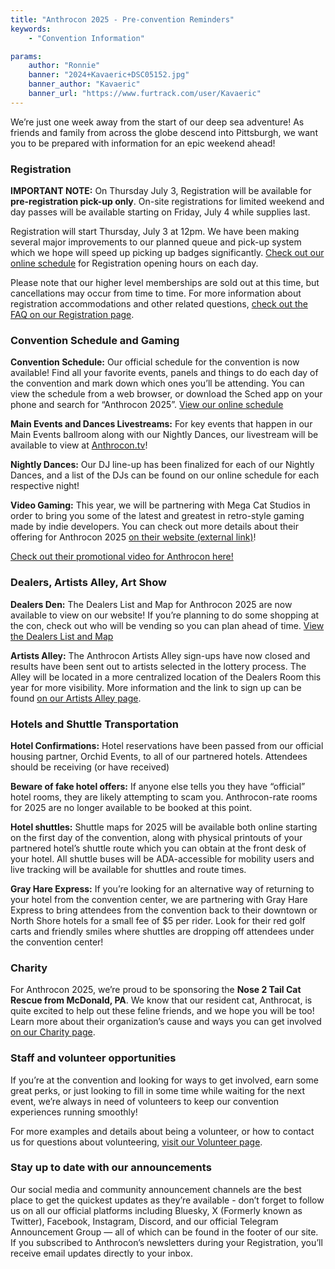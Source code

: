 ```yaml
---
title: "Anthrocon 2025 - Pre-convention Reminders"
keywords:
    - "Convention Information"

params:
    author: "Ronnie"
    banner: "2024+Kavaeric+DSC05152.jpg"
    banner_author: "Kavaeric"
    banner_url: "https://www.furtrack.com/user/Kavaeric"
---
```


We’re just one week away from the start of our deep sea adventure! As friends and family from across the globe descend into Pittsburgh, we want you to be prepared with information for an epic weekend ahead!

### Registration

**IMPORTANT NOTE:** On Thursday July 3, Registration will be available for **pre-registration pick-up only**. On-site registrations for limited weekend and day passes will be available starting on Friday, July 4 while supplies last.

Registration will start Thursday, July 3 at 12pm. We have been making several major improvements to our planned queue and pick-up system which we hope will speed up picking up badges significantly. [Check out our online schedule](https://anthrocon.sched.com) for Registration opening hours on each day.

Please note that our higher level memberships are sold out at this time, but cancellations may occur from time to time. For more information about registration accommodations and other related questions, [check out the FAQ on our Registration page](/registration#frequently-asked-questions).

### Convention Schedule and Gaming

**Convention Schedule:** Our official schedule for the convention is now available! Find all your favorite events, panels and things to do each day of the convention and mark down which ones you’ll be attending. You can view the schedule from a web browser, or download the Sched app on your phone and search for “Anthrocon 2025”. [View our online schedule](https://anthrocon.sched.com/)

**Main Events and Dances Livestreams:** For key events that happen in our Main Events ballroom along with our Nightly Dances, our livestream will be available to view at [Anthrocon.tv](https://anthrocon.tv)!

**Nightly Dances:** Our DJ line-up has been finalized for each of our Nightly Dances, and a list of the DJs can be found on our online schedule for each respective night!

**Video Gaming:** This year, we will be partnering with Mega Cat Studios in order to bring you some of the latest and greatest in retro-style gaming made by indie developers. You can check out more details about their offering for Anthrocon 2025 [on their website (external link)](https://megacatstudios.com/pages/anthrocon-2025)!

[Check out their promotional video for Anthrocon here!](https://youtu.be/yqwzB8JQtT0)

### Dealers, Artists Alley, Art Show

**Dealers Den:** The Dealers List and Map for Anthrocon 2025 are now available to view on our website! If you’re planning to do some shopping at the con, check out who will be vending so you can plan ahead of time. [View the Dealers List and Map](/dealers-list-2025)

**Artists Alley:** The Anthrocon Artists Alley sign-ups have now closed and results have been sent out to artists selected in the lottery process. The Alley will be located in a more centralized location of the Dealers Room this year for more visibility. More information and the link to sign up can be found [on our Artists Alley page](/alley).

### Hotels and Shuttle Transportation

**Hotel Confirmations:** Hotel reservations have been passed from our official housing partner, Orchid Events, to all of our partnered hotels. Attendees should be receiving (or have received)

**Beware of fake hotel offers:** If anyone else tells you they have “official” hotel rooms, they are likely attempting to scam you. Anthrocon-rate rooms for 2025 are no longer available to be booked at this point.

**Hotel shuttles:** Shuttle maps for 2025 will be available both online starting on the first day of the convention, along with physical printouts of your partnered hotel’s shuttle route which you can obtain at the front desk of your hotel. All shuttle buses will be ADA-accessible for mobility users and live tracking will be available for shuttles and route times.

**Gray Hare Express:** If you’re looking for an alternative way of returning to your hotel from the convention center, we are partnering with Gray Hare Express to bring attendees from the convention back to their downtown or North Shore hotels for a small fee of $5 per rider. Look for their red golf carts and friendly smiles where shuttles are dropping off attendees under the convention center!

### Charity

For Anthrocon 2025, we’re proud to be sponsoring the **Nose 2 Tail Cat Rescue from McDonald, PA**. We know that our resident cat, Anthrocat, is quite excited to help out these feline friends, and we hope you will be too! Learn more about their organization’s cause and ways you can get involved [on our Charity page](/charity).

### Staff and volunteer opportunities

If you’re at the convention and looking for ways to get involved, earn some great perks, or just looking to fill in some time while waiting for the next event, we’re always in need of volunteers to keep our convention experiences running smoothly!

For more examples and details about being a volunteer, or how to contact us for questions about volunteering, [visit our Volunteer page](/volunteer).

### Stay up to date with our announcements

Our social media and community announcement channels are the best place to get the quickest updates as they’re available - don’t forget to follow us on all our official platforms including Bluesky, X (Formerly known as Twitter), Facebook, Instagram, Discord, and our official Telegram Announcement Group — all of which can be found in the footer of our site. If you subscribed to Anthrocon’s newsletters during your Registration, you’ll receive email updates directly to your inbox.
